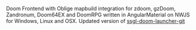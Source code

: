 Doom Frontend with Oblige mapbuild integration for zdoom, gzDoom, Zandronum, Doom64EX and DoomRPG written in AngularMaterial on NWJS for Windows, Linux and OSX. Updated version of [ssgl-doom-launcher-git](http://archlinux.org) 
